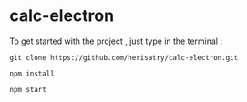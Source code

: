 # calc-electron

To get started with the project , just type in the terminal :

```
git clone https://github.com/herisatry/calc-electron.git

npm install

npm start
```

